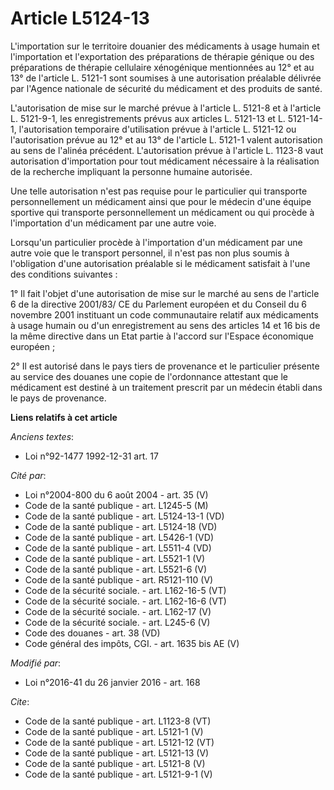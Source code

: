 # Article L5124-13

L'importation sur le territoire douanier des médicaments à usage humain et l'importation et l'exportation des préparations de
thérapie génique ou des préparations de thérapie cellulaire xénogénique mentionnées au 12° et au 13° de l'article L. 5121-1
sont soumises à une autorisation préalable délivrée par l'Agence nationale de sécurité du médicament et des produits de
santé.

L'autorisation de mise sur le marché prévue à l'article L. 5121-8 et à l'article L. 5121-9-1, les enregistrements prévus aux
articles L. 5121-13 et L. 5121-14-1, l'autorisation temporaire d'utilisation prévue à l'article L. 5121-12 ou l'autorisation
prévue au 12° et au 13° de l'article L. 5121-1 valent autorisation au sens de l'alinéa précédent. L'autorisation prévue à
l'article L. 1123-8 vaut autorisation d'importation pour tout médicament nécessaire à la réalisation de la recherche
impliquant la personne humaine autorisée.

Une telle autorisation n'est pas requise pour le particulier qui transporte personnellement un médicament ainsi que pour le
médecin d'une équipe sportive qui transporte personnellement un médicament ou qui procède à l'importation d'un médicament par
une autre voie.

Lorsqu'un particulier procède à l'importation d'un médicament par une autre voie que le transport personnel, il n'est pas non
plus soumis à l'obligation d'une autorisation préalable si le médicament satisfait à l'une des conditions suivantes :

1° Il fait l'objet d'une autorisation de mise sur le marché au sens de l'article 6 de la directive 2001/83/ CE du Parlement
européen et du Conseil du 6 novembre 2001 instituant un code communautaire relatif aux médicaments à usage humain ou d'un
enregistrement au sens des articles 14 et 16 bis de la même directive dans un Etat partie à l'accord sur l'Espace économique
européen ;

2° Il est autorisé dans le pays tiers de provenance et le particulier présente au service des douanes une copie de
l'ordonnance attestant que le médicament est destiné à un traitement prescrit par un médecin établi dans le pays de
provenance.

**Liens relatifs à cet article**

_Anciens textes_:

  - Loi n°92-1477 1992-12-31 art. 17

_Cité par_:

  - Loi n°2004-800 du 6 août 2004 - art. 35 (V)
  - Code de la santé publique - art. L1245-5 (M)
  - Code de la santé publique - art. L5124-13-1 (VD)
  - Code de la santé publique - art. L5124-18 (VD)
  - Code de la santé publique - art. L5426-1 (VD)
  - Code de la santé publique - art. L5511-4 (VD)
  - Code de la santé publique - art. L5521-1 (V)
  - Code de la santé publique - art. L5521-6 (V)
  - Code de la santé publique - art. R5121-110 (V)
  - Code de la sécurité sociale. - art. L162-16-5 (VT)
  - Code de la sécurité sociale. - art. L162-16-6 (VT)
  - Code de la sécurité sociale. - art. L162-17 (V)
  - Code de la sécurité sociale. - art. L245-6 (V)
  - Code des douanes - art. 38 (VD)
  - Code général des impôts, CGI. - art. 1635 bis AE (V)

_Modifié par_:

  - Loi n°2016-41 du 26 janvier 2016 - art. 168

_Cite_:

  - Code de la santé publique - art. L1123-8 (VT)
  - Code de la santé publique - art. L5121-1 (V)
  - Code de la santé publique - art. L5121-12 (VT)
  - Code de la santé publique - art. L5121-13 (V)
  - Code de la santé publique - art. L5121-8 (V)
  - Code de la santé publique - art. L5121-9-1 (V)
